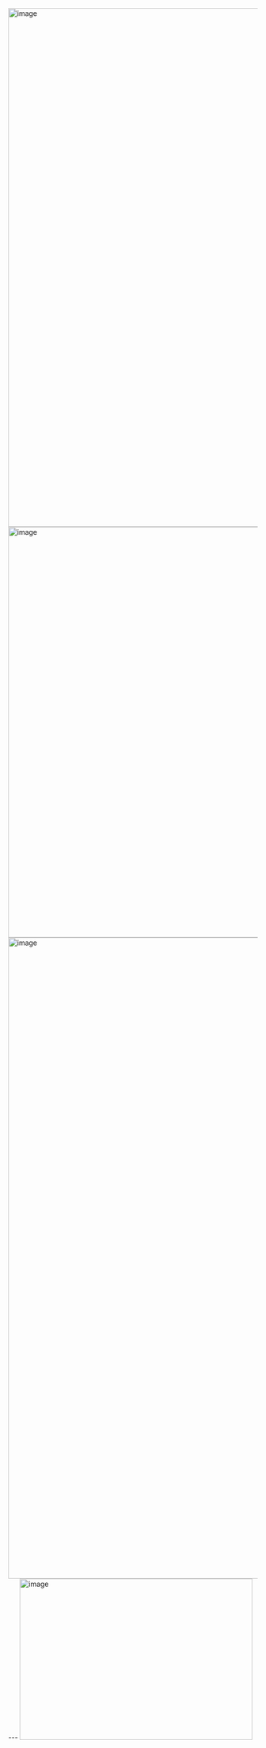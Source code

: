 <img width="1733" height="1046" alt="image" src="https://github.com/user-attachments/assets/62989ee4-7b59-4a1d-abd0-3ed50dbaa9ad" />
<img width="1256" height="828" alt="image" src="https://github.com/user-attachments/assets/53124d8e-4fa9-4af2-ad4f-5110a46aab19" />
<img width="1466" height="1293" alt="image" src="https://github.com/user-attachments/assets/4620a44a-2d8d-4d60-9d96-e6b9ba08ca00" />
---
<img width="470" height="325" alt="image" src="https://github.com/user-attachments/assets/f4ac337c-05c8-4edb-827c-aa2a66c495f0" />
